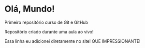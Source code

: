 # Olá, Mundo!
 Primeiro repositório curso de Git e GitHub

 Repositório criado durante uma aula ao vivo!
 
Essa linha eu  adicionei diretamente no site! QUE IMPRESSIONANTE!

